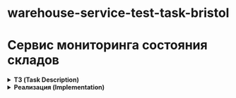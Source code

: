 # warehouse-service-test-task-bristol
# Сервис мониторинга состояния складов

<details>
<summary><strong>ТЗ (Task Description)</strong></summary>

## Требования

- Обязательное использование языка Python и фреймворка FastAPI для разработки микросервиса. Обязательное использование Kafka как брокера сообщений.
- Кандидат имеет свободу выбора технологий и библиотек(кроме указанных выше) для реализации остальных аспектов задачи.

## Сдача
Склонируйте проект, выполните задачу и пришлите ссылку на репозиторий.

## Задание
Вам предстоит разработать микросервис на языке Python, предназначенный для обработки сообщений от складов, которые уведомляют о приемках и отправках товаров.
Микросервис будет сохранять данные о перемещениях и предоставлять API для получения информации о конкретных перемещениях и текущих состояниях складов.

### Основные задачи

1. Обрабатывать сообщения, поступающие из очереди Kafka. Сообщения содержат информацию о приемке или отправке товаров на складах.
2. Сохранять информацию о каждом перемещении товара, включая отправителя, получателя, время, количество товаров, тип перемещения.
3. Учитывать, что количество товаров на складе не может быть меньше 0.
4. Предоставить информацию о текущем количестве товаров на складе.
5. Предоставить информацию о  перемещении товара, включая отправителя, получателя, время, прошедшее между отправкой и приемкой, а также разницу в количестве товара, если таковая имеется.
6. Предоставить OpenAPI спецификацию к API

### Примеры сообщений в Kafka
###### Прибытие
```json
{
    "id": "b3b53031-e83a-4654-87f5-b6b6fb09fd99", // id сообщения
    "source": "WH-3423", // источник отправки. формат - WH-****
    "specversion": "1.0",
    "type": "ru.retail.warehouses.movement",
    "datacontenttype": "application/json",
    "dataschema": "ru.retail.warehouses.movement.v1.0",
    "time": 1737439421623,
    "subject": "WH-3423:ARRIVAL",
    "destination": "ru.retail.warehouses",
    "data": {
        "movement_id": "c6290746-790e-43fa-8270-014dc90e02e0", // id перемещения. Одинаковое для отправки/приемки
        "warehouse_id": "c1d70455-7e14-11e9-812a-70106f431230", // id склада
        "timestamp": "2025-02-18T14:34:56Z", // время приемки
        "event": "arrival", // тип события
        "product_id": "4705204f-498f-4f96-b4ba-df17fb56bf55", // id товара
        "quantity": 100 // количество товара
    }
}
```
Отбытие

```json
{
    "id": "b3b53031-e83a-4654-87f5-b6b6fb09fd99",
    "source": "WH-3322",
    "specversion": "1.0",
    "type": "ru.retail.warehouses.movement",
    "datacontenttype": "application/json",
    "dataschema": "ru.retail.warehouses.movement.v1.0",
    "time": 1737439421623,
    "subject": "WH-3322:DEPARTURE",
    "destination": "ru.retail.warehouses",
    "data": {
        "movement_id": "c6290746-790e-43fa-8270-014dc90e02e0", // id перемещения. Одинаковое для отправки/приемки
        "warehouse_id": "25718666-6af6-4281-b5a6-3016e36fa557", // id склада
        "timestamp": "2025-02-18T12:12:56Z", // время отбытия
        "event": "departure", // тип события
        "product_id": "4705204f-498f-4f96-b4ba-df17fb56bf55", // id товара
        "quantity": 100 // количество товара
    }
}
```
Дополнительные задачи (опционально):

* Реализовать систему кэширования для повышения скорости ответов на запросы API.

* Настроить мониторинг сервиса для отслеживания его состояния и производительности.

* Покрыть кода тестами.

* Провести нагрузочное тестирование и предоставить график, иллюстрирующий, как приложение ведет себя под разной нагрузкой.

Спецификация API
Основные эндпоинты:
1. Получение информации о перемещении
URL: /api/movements/<movement_id>

Метод: GET

Описание: Возвращает информацию о перемещении по его ID...

2. Получение информации о состоянии склада
URL: /api/warehouses/<warehouse_id>/products/<product_id>

Метод: GET

Описание: Возвращает информацию текущем запасе товара...
</details>

<details>
<summary><strong>Реализация (Implementation)</strong></summary>

## Архитектура проекта

Проект построен с использованием **FastAPI** и асинхронного консьюмера Kafka. Основная логика разбита на следующие слои:

- `domains/` — бизнес-логика и модели предметной области
- `infrastructure/` — взаимодействие с Kafka и MongoDB
- `routers/` — описание REST-эндпоинтов
- `serializers/` — сериализация и десериализация сообщений из Kafka и ответов API
- `main.py` — инициализация FastAPI-приложения и фоновая задача консьюмера Kafka

## Стек технологий

| Компонент        | Используемое решение           |
|------------------|--------------------------------|
| Язык             | Python 3.11                    |
| Web Framework    | FastAPI                        |
| Kafka Client     | aiokafka (асинхронный)         |
| БД               | MongoDB (через `motor`)        |
| Валидация данных | Pydantic                       |
| Тестирование     | pytest (опционально)           |
| Dev-инструменты  | Poetry, Ruff, MyPy, pre-commit |
| Контейнеризация  | Docker + docker-compose        |
| Кэширование      | redis  + fastapi-cache2        |
| сli команды      | typer                          |
| Мониторинг       | Prometheus + Graphana          |


## API

REST API реализован в `routers/movements.py` и `routers/warehouses.py`:

- `GET /api/movements/{movement_id}` — получить детали перемещения
- `GET /api/warehouses/{warehouse_id}/products/{product_id}` — текущее количество товара на складе

Swagger-документация доступна по адресу `http://127.0.0.1/docs`.

## Docker

Сервис полностью контейнеризирован и запускается через `docker-compose`. Контейнеры:

- `warehouse_api` — FastAPI-приложение
- `kafka` — Kafka брокер (Confluent KRaft mode)
- `warehouse_state_db` — MongoDB
- `nginx` — обратный прокси (опционально)

Каждый сервис имеет `healthcheck` для контроля готовности.

## Dev-инфраструктура

- Используется `pre-commit` для автоформатирования и lint’а кода
- Poetry управляет зависимостями и виртуальным окружением
- В `.env` вынесены все чувствительные параметры (пароли, URI и т.д.)

## Заполнение БД

### Описание
Для автоматическго заполнения БД можно воспользоваться cli-командой. В директории src/utils/data лежит файл
test_warehouse_events.json. Это тестовый набор данных. Для того, чтобы загрузить свой набор данных, нужно положить в эту
директорию файл warehouse_events.json с нужными данными. Пайплайн команды:

1. Читается файл.
2. Kafka producer кладет данные в броке
3. Консьюмер получает данные
4. Данные проходят через все проверки и попадают в БД, если они валидные
5. Можно проверить, что все работает, воспользовавшись API http://127.0.0.1/docs

### Запуск команды

```docker exec -it warehouse_api poetry run warehouse-cli```

## Кэширование(опциональное задание)
В проект добавлена поддержка кэширования через Redis с использованием библиотеки fastapi-cache2.
Это позволяет ускорить ответы от API на часто запрашиваемые ресурсы (например, информацию о состоянии склада).

Как это работает:
* Redis-клиент инициализируется при старте приложения в lifespan.

* кэш применяется к эндпоинтам с помощью декоратора @cache

## Запуск приложения

1. Для начала нужно склонировать приложение с помощью команды:
```
git clone https://github.com/AlexeyShakov/warehouse-service-test-task-bristol.git
```
2. В корень проекта нужно добавить файл .env и заполнить его нужными данными. На данный момент нужны следующие переменные

| Переменная                  | Назначение                                                                  |
|-----------------------------|-----------------------------------------------------------------------------|
| `DB_PORT`                   | Порт MongoDB по умолчанию — `27017`                                         |
| `MONGO_INITDB_ROOT_USERNAME` | Имя пользователя для MongoDB                                                |
| `MONGO_INITDB_ROOT_PASSWORD` | Пароль пользователя MongoDB                                                 |
| `MONGO_HOST`                | Хост MongoDB (в docker-compose — это `warehouse_state_db`)                  |
| `MONGO_DB_NAME`             | Название базы данных MongoDB, по умолчанию — `warehouse`                    |
| `KAFKA_CLUSTER_ID`          | Идентификатор Kafka-кластера                                                |
| `CLUSTER_ID`                | Дублирует `KAFKA_CLUSTER_ID`                                                |
| `KAFKA_HOST`                | Хост Kafka-брокера (в docker-compose — это `kafka`)                         |
| `KAFKA_TOPIC`               | Название Kafka-топика, из которого читаются события                         |
| `REDIS HOST`                | Хост Redis-сервера (обычно redis в docker-compose)                          |
| `REDIS PORT`                | Порт Redis (по умолчанию 6379)                                              |
| `TTL`                       | Время жизни кэшированных данных в секундах (например, 300)                  |
| `MAX_CONCURRENT_SENDS`      | Количество задач, запускаемых конкуретно для заполнения БД                  |
| `MONGODB_URI`               | URI для мониторинга, в нем используются энв переменные, относящиеся к монго |

3. Запуск приложение

```docker-compose up --build``` - при первом запуске

```docker-compose up``` - при повторных запусках

## Мониторинг(опциональное задание)

Проект содержит полноценную систему мониторинга на базе Prometheus и Grafana, а также экспортёры для Kafka, Redis и MongoDB.
Все компоненты запускаются через docker-compose.

### Контейнеры, отвечающие за мониторинг
* prometheus — система сбора метрик;

* grafana — визуализация метрик;

* kafka_exporter — метрики Kafka;

* redis_exporter — метрики Redis;

* mongodb_exporter — метрики MongoDB;

* warehouse_api — FastAPI приложение с /metrics endpoint (для Prometheus)

### Дашборды

Адресы к сервисам мониторинга:

* Prometheus: http://localhost:9090

* Grafana: http://localhost:3000 (логин и пароль по умолчанию admin / admin)

Чтобы Grafana могла подключиться к Prometheus, добавьте его как data source:
http://prometheus:9090

Затем можно импортировать дашборды из Grafana.com, например:

* Redis: ID 763 или 12776;

* Kafka: 7589;

* MongoDB: 2583.
</details>
